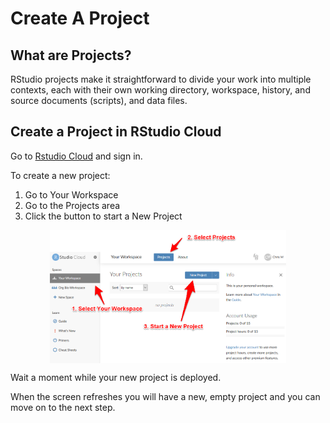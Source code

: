 # Create A Project

## What are Projects?

RStudio projects make it straightforward to divide your work into multiple contexts, each with their own working directory, workspace, history, and source documents (scripts), and data files.


## Create a Project in RStudio Cloud

Go to [Rstudio Cloud](https://rstudio.cloud/) and sign in.

To create a new project:

1. Go to Your Workspace
2. Go to the Projects area
2. Click the button to start a New Project

<img src="screenshots/rstudio_cloud_new_project.png" width="75%" style="display: block; margin: auto;" />

Wait a moment while your new project is deployed.

When the screen refreshes you will have a new, empty project and you can move on to the next step.
